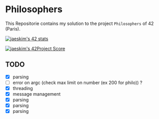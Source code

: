 # Philosophers

This Repositorie contains my solution to the project `Philosophers` of 42 (Paris).

[![jaeskim's 42 stats](https://badge42.herokuapp.com/api/stats/cmaginot?cursus=42cursus&privacyName=true)](https://github.com/JaeSeoKim/badge42)

[![jaeskim's 42Project Score](https://badge42.herokuapp.com/api/project/cmaginot/philosophers)](https://github.com/JaeSeoKim/badge42)

## TODO

- [x] parsing
- [ ] error on argc (check max limit on number (ex 200 for philo)) ?
- [x] threading
- [x] message management
- [x] parsing
- [x] parsing
- [x] parsing